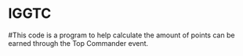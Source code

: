 # IGGTC
#This code is a program to help calculate the amount of points can be earned through the Top Commander event.
